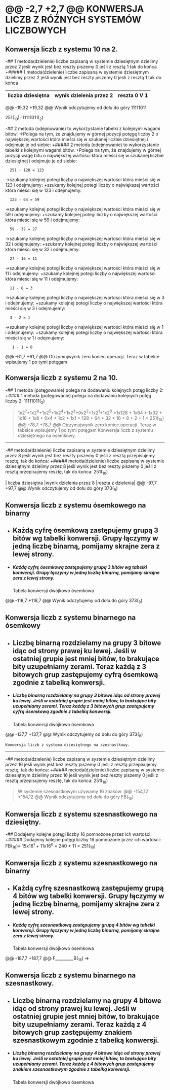 @@ -2,7 +2,7 @@ KONWERSJA LICZB Z RÓŻNYCH SYSTEMÓW LICZBOWYCH
  ===========================================
  Konwersja liczb z systemu 10 na 2.
  ---------------------------------------------
 -## 1 metoda(dzielenie) liczbe zapisaną w systemie dziesiętnym dzielimy przez 2 jeśli wynik jest bez reszty piszemy 0 jeśli z resztą 1 tak do końca
 +##### 1 metoda(dzielenie) liczbe zapisaną w systemie dziesiętnym dzielimy przez 2 jeśli wynik jest bez reszty piszemy 0 jeśli z resztą 1 tak do końca
  
  | liczba dziesiętna |wynik dzielenia przez 2 |reszta 0 V 1|
  | ------ | ------ |  ------ |
 @@ -19,32 +19,32 @@ Wynik odczytujemy od dołu do góry 11111011
  
  251(<sub>10</sub>)=11111011(<sub>2</sub>)
  
 -## 2 metoda (odejmowanie) to wykorzystanie tabelki z kolejnymi wagami bitów. 
 ->Polega na tym, że znajdujemy w górnej pozycji potęgę liczby 2 o największej wartości która mieści się w szukanej liczbie dziesiętnej i odejmuje je od siebie:
 +##### 2 metoda (odejmowanie) to wykorzystanie tabelki z kolejnymi wagami bitów. 
 +Polega na tym, że znajdujemy w górnej pozycji wagę bitu o największej wartości która mieści się w szukanej liczbie dziesiętnej i odejmuje je od siebie:
  
      251 - 128 = 123
  
 ->szukamy kolejnej potegi liczby  o największej wartości która mieści się w 123 i odejmujemy:
 +szukamy kolejnej potegi liczby  o największej wartości która mieści się w 123 i odejmujemy:
      
      123 - 64 = 59
  
 ->szukamy kolejnej potegi liczby  o największej wartości która mieści się w 59 i odejmujemy:
 +szukamy kolejnej potegi liczby  o największej wartości która mieści się w 59 i odejmujemy:
      
      59 - 32 = 27
  
 ->szukamy kolejnej potegi liczby  o największej wartości która mieści się w 32 i odejmujemy:
 +szukamy kolejnej potegi liczby  o największej wartości która mieści się w 32 i odejmujemy:
      
      27 - 16 = 11
  
 ->szukamy kolejnej potegi liczby  o największej wartości która mieści się w 11 i odejmujemy:
 +szukamy kolejnej potegi liczby  o największej wartości która mieści się w 11 i odejmujemy:
      
      11 - 8 = 3
  
 ->szukamy kolejnej potegi liczby  o największej wartości która mieści się w 3 i odejmujemy:
 +szukamy kolejnej potegi liczby  o największej wartości która mieści się w 3 i odejmujemy:
      
      3 - 2 = 1
  
 ->szukamy kolejnej potegi liczby  o największej wartości która mieści się w 1 i odejmujemy:
 +szukamy kolejnej potegi liczby  o największej wartości która mieści się w 1 i odejmujemy:
      
       1 - 1 = 0
  
 @@ -61,7 +61,7 @@ Otrzymujwynik zero koniec operacji. Teraz w tabelce wpisujemy 1 po tymi potęgam
   
   Konwersja liczb z systemu 2 na 10.
  ---------------------------------------------
 -## 1 metoda (potęgowanie) polega na dodawaniu kolejnych potęg liczby 2:
 +#### 1 metoda (potęgowanie) polega na dodawaniu kolejnych potęg liczby 2:
  11111011(<sub>2</sub>)
  
  >1x2<sup>7</sup>+1x2<sup>6</sup>+1x2<sup>5</sup>+1x2<sup>4</sup>+1x2<sup>3</sup>+0x2<sup>2</sup>+1x2<sup>1</sup>+1x2<sup>0</sup> =1x128 + 1x64 + 1x32 + 1x16 + 1x8 + 0x4 + 1x2 + 1x1 = 128 + 64 + 32 + 16 + 8 + 2 + 1 = 251(<sub>10</sub>)
 @@ -78,7 +78,7 @@ Otrzymujwynik zero koniec operacji. Teraz w tabelce wpisujemy 1 po tymi potęgam
   Konwersja liczb z systemu dziesiętnego na ósemkowy.
  ---------------------------------------------
  
 -## metoda(dzielenie) liczbe zapisaną w systemie dziesiętnym dzielimy przez 8 jeśli wynik jest bez reszty piszemy 0 jeśli z resztą przepisujemy resztę, tak do końca:
 +##### metoda(dzielenie) liczbe zapisaną w systemie dziesiętnym dzielimy przez 8 jeśli wynik jest bez reszty piszemy 0 jeśli z resztą przepisujemy resztę, tak do końca:
  251(<sub>10</sub>)
  
  | liczba dziesiętna |wynik dzielenia przez 8 |reszta  z dzielenia|
 @@ -97,7 +97,7 @@ Wynik odczytujemy od dołu do góry 373(<sub>8</sub>)
  
   Konwersja liczb z systemu ósemkowego na binarny
   -----------------------------------------------
 - ## Każdą cyfrę ósemkową zastępujemy grupą 3 bitów wg tabelki konwersji. Grupy łączymy w jedną liczbę binarną, pomijamy skrajne zera z lewej strony.
 + ##### Każdą cyfrę ósemkową zastępujemy grupą 3 bitów wg tabelki konwersji. Grupy łączymy w jedną liczbę binarną, pomijamy skrajne zera z lewej strony.
  
      Tabela konwersji dwójkowo ósemkowa
      
 @@ -118,7 +118,7 @@ Wynik odczytujemy od dołu do góry 373(<sub>8</sub>)
  
   Konwersja liczb z systemu binarnego na ósemkowy
   -----------------------------------------------
 - ## Liczbę binarną rozdzielamy na grupy 3 bitowe idąc od strony prawej ku lewej. Jeśli w ostatniej grupie jest mniej bitów, to brakujące bity uzupełniamy zerami. Teraz każdą z 3 bitowych grup zastępujemy cyfrą ósemkową zgodnie z tabelką konwersji.
 + ##### Liczbę binarną rozdzielamy na grupy 3 bitowe idąc od strony prawej ku lewej. Jeśli w ostatniej grupie jest mniej bitów, to brakujące bity uzupełniamy zerami. Teraz każdą z 3 bitowych grup zastępujemy cyfrą ósemkową zgodnie z tabelką konwersji.
   
     Tabela konwersji dwójkowo ósemkowa
      
 @@ -137,7 +137,7 @@ Wynik odczytujemy od dołu do góry 373(<sub>8</sub>)
   
    Konwersja liczb z systemu dziesiętnego na szesnastkowy.
  ---------------------------------------------
 -## metoda(dzielenie) liczbe zapisaną w systemie dziesiętnym dzielimy przez 16 jeśli wynik jest bez reszty piszemy 0 jeśli z resztą przepisujemy resztę, tak do końca:
 +##### metoda(dzielenie) liczbe zapisaną w systemie dziesiętnym dzielimy przez 16 jeśli wynik jest bez reszty piszemy 0 jeśli z resztą przepisujemy resztę, tak do końca:
  251(<sub>10</sub>)
  
  >W systemie szesnastkowym używamy 16 znaków:
 @@ -154,12 +154,12 @@ Wynik odczytujemy od dołu do góry FB(<sub>16</sub>)
  
  Konwersja liczb z systemu szesnastkowego na dziesiętny.
  ---------------------------------------------
 -## Dodajemy kolejne potęgi liczby 16 pomnożone przez ich wartości:
 +##### Dodajemy kolejne potęgi liczby 16 pomnożone przez ich wartości:
  FB(<sub>16</sub>)= 15x16<sup>1</sup> + 11x16<sup>0</sup> = 240 + 11 = 251(<sub>10</sub>)
  
   Konwersja liczb z systemu szesnastkowego na binarny
   -----------------------------------------------
 - ## Każdą cyfrę szesnastkową zastępujemy grupą 4 bitów wg tabelki konwersji. Grupy łączymy w jedną liczbę binarną, pomijamy skrajne zera z lewej strony.
 + ##### Każdą cyfrę szesnastkową zastępujemy grupą 4 bitów wg tabelki konwersji. Grupy łączymy w jedną liczbę binarną, pomijamy skrajne zera z lewej strony.
  
      Tabela konwersji dwójkowo ósemkowa
      
 @@ -187,7 +187,7 @@ F_________B(<sub>16</sub>) =>
  
   Konwersja liczb z systemu binarnego na szesnastkowy.
   -----------------------------------------------
 - ## Liczbę binarną rozdzielamy na grupy 4 bitowe idąc od strony prawej ku lewej. Jeśli w ostatniej grupie jest mniej bitów, to brakujące bity uzupełniamy zerami. Teraz każdą z 4 bitowych grup zastępujemy znakiem szesnastkowym zgodnie z tabelką konwersji.
 + ##### Liczbę binarną rozdzielamy na grupy 4 bitowe idąc od strony prawej ku lewej. Jeśli w ostatniej grupie jest mniej bitów, to brakujące bity uzupełniamy zerami. Teraz każdą z 4 bitowych grup zastępujemy znakiem szesnastkowym zgodnie z tabelką konwersji.
  
      Tabela konwersji dwójkowo ósemkowa
